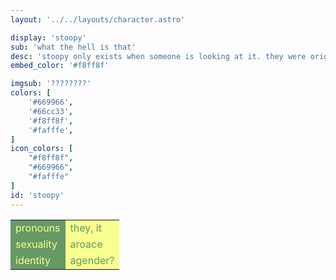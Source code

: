```yaml
---
layout: '../../layouts/character.astro'

display: 'stoopy'
sub: 'what the hell is that'
desc: 'stoopy only exists when someone is looking at it. they were originally created for <a href="/projects/mod-name-here">mod name here</a> april fools 2023.'
embed_color: '#f8ff8f'

imgsub: '????????'
colors: [
    '#669966',
    '#66cc33',
    '#f8ff8f',
    '#fafffe',
]
icon_colors: [
    "#f8ff8f",
    "#669966",
    "#fafffe"
]
id: 'stoopy'
---
```

<style>
    :root {
        --header-color: #035;
        --header-logo-color-1: #f8ff8f;
        --header-logo-color-2: #6c3;

        --col-bright: #fafffe;
        --col-light: #ffc;
        --col-main: #f8ff8f;
        --col-dim: #6c3;
        --col-dark: #696;

        --col-bg: #035;
        --col-char-bg: #cf6;

        --col-link: #f8ff8f;
        --col-link-hover: #6c3
    }

    i {
        text-decoration: italic;
        color: var(--col-dim);
    }

    .white {
        color: var(--col-bright);
        background-color: var(--col-dark);
        padding: 3px;
        border-radius: 5px;
    }

    .black {
        color: var(--col-dark);
        background-color: var(--col-bright);
        padding: 3px;
        border-radius: 5px;
    }

    li::marker {
        color: var(--col-dim);  
    }

    table {
        color: var(--col-bright);
    }

    td {
        background-color: var(--col-main);
        color: var(--col-dark);
    }

    td.name {
        background-color: var(--col-dark);
        color: var(--col-main);
        box-shadow: unset;
        align-content: start;
    }

</style>

<table>

<tr>
    <td class="name">pronouns</td>
    <td>they, it</td>
</tr>

<tr>
    <td class="name">sexuality</td>
    <td>aroace</td>
</tr>

<tr>
    <td class="name">identity</td>
    <td>agender?</td>
</tr>

</table>

<script>
    setTimeout(() => {
        window.location.href = '/404';
    }, 7172.1);
</script>